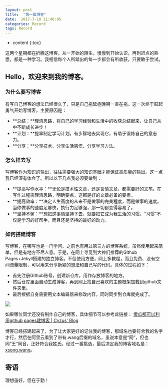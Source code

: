 ```yaml
---
layout: post
title:  "第一篇博客"
date:  2017-7-10 21:40:05
categories: Record
tags: Record
---
```

* content
{:toc}

这两个星期都在折腾这博客，从一开始的陌生，慢慢到开始认识，再到迟点的熟悉，都是一种学习。我相信每个人所踏出的每一步都会有所收获，只要敢于尝试。



## Hello，欢迎来到我的博客。

### 为什么要写博客

有写自己博客的想法已经很久了，只是自己拖延症晚期一直在拖。这一次终于鼓起勇气开始写博客，主要原因是： 

- **总结：**理清思路，将自己的学习经验和生活中的收获总结起来，让自己从中不断成长进步！
- **计划：**提早制定学习计划，有步骤地去实现它，有助于锻炼自己的意志力。
- **分享：**分享技术、分享生活感悟、分享学习方法。

### 怎么样去写

写博客作为知识的输出，往往需要强大的知识基础才能保证高质量的输出。这一点我已经深有体会了。所以以下几点我必须要做到：

- **提高写作水平：**无论是技术性文章，还是言情文章，都需要好的文笔。在写作过程需理清思路，明确要点，这都是好的文章必备的要素。
- **提高效率：**决定人生高度的从来不是做事的完美程度，而是做事的速度。当你做事的速度足够快，执行力足够强，那一切都变得容易了。
- **坚持不懈：**想把这事情坚持下去，就要把它成为我生活的习惯。“习惯”不仅是学习的好帮手，而且还是坚持的最好的动力。

### 如何搭建博客

写博客，在哪写也是一门学问。之前也有用过第三方的博客系统，虽然使用起来简单，但是有地方不尽人意。于是，在网上寻觅到大神们推荐的Github Pages+Jekyll搭建的独立博客。不但使用方便，网上多教程，而且免费、没有空间流量限制，可以用来分享新颖的想法和自己写的代码。具体的过程如下：

- 首先注册Github账号，创建新仓库，用作存放博客的地方。
- 然后仓库里面自动生成博客，再到网上找自己喜欢的主题框架加载到github文件夹里。
- 最后根据自身需要用文本编辑器来修改内容，同时同步到仓库就完成了。


![](http://image.jiantuku.com/17-7-10/5346710.jpg?attname=file_1499664867328_d896.jpg&e=1499665210&token=el7kgPgYzpJoB23jrChWJ2gV3HpRl0VCzFn8rKKv:kiIoEK82BEBrGJ2MPQuCwECYezg=)


如果哪位同学还没有制作自己的博客，具体细节可以参考此链接：
[傻瓜都可以利用github pages建博客 | Cyzus' Blog]( http://www.jianshu.com/p/d658ba3b4351) 


博客已经搭建起来了，为了让大家更好的记住我的博客，那域名也要符合我的名字才行，然后在阿里云看到了带有.wang后缀的域名，虽说本意是“网”，但也同“王”同音，正好符合我姓氏。经过一番挑选，最后决定我的博客域名是：[xsong.wang](xsong.wang)。


## 寄语

理想虽好，但在于勤！
